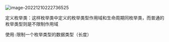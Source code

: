 ![image-20221210222736525](https://qingbin.oss-cn-chengdu.aliyuncs.com/img/2022/20221210222737.png)

定义枚举类：这样枚举类中定义的枚举类型作用域和生命周期同枚举类，而普通的枚举类型则是不限制作用域

使用`:`限制一个枚举类型的数据类型（长度）